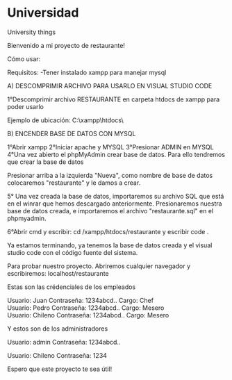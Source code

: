 # Universidad
University things

Bienvenido a mi proyecto de restaurante!

Cómo usar:

Requisitos: 
-Tener instalado xampp para manejar mysql

A) DESCOMPRIMIR ARCHIVO PARA USARLO EN VISUAL STUDIO CODE

1°Descomprimir archivo RESTAURANTE en carpeta htdocs de xampp para poder usarlo

Ejemplo de ubicación: C:\xampp\htdocs\


B) ENCENDER BASE DE DATOS CON MYSQL

1°Abrir xampp
2°Iniciar apache y MYSQL
3°Presionar ADMIN en MYSQL
4°Una vez abierto el phpMyAdmin crear base de datos. Para ello tendremos que crear la base de datos

Presionar arriba a la izquierda "Nueva", como nombre de base de datos colocaremos "restaurante" y le damos a crear.

5° Una vez creada la base de datos, importaremos su archivo SQL que está en el winrar que hemos descargado anteriormente. Presionaremos nuestra base de datos creada, e importaremos el archivo "restaurante.sql" en el phpmyadmin.

6°Abrir cmd y escribir: cd /xampp/htdocs/restaurante
y escribir code .

Ya estamos terminando, ya tenemos la base de datos creada y el visual studio code con el código fuente del sistema.

Para probar nuestro proyecto. Abriremos cualquier navegador y escribiremos: localhost/restaurante

Estas son las crédenciales de los empleados


Usuario: Juan  Contraseña: 1234abcd.. Cargo: Chef  
Usuario: Pedro Contraseña: 1234abcd..  Cargo: Mesero  
Usuario: Chileno Contraseña: 1234abcd.. Cargo: Mesero 


Y estos son de los administradores

Usuario: admin Contraseña: 1234abcd..

Usuario: Chileno  Contraseña: 1234      

Espero que este proyecto te sea útil!












